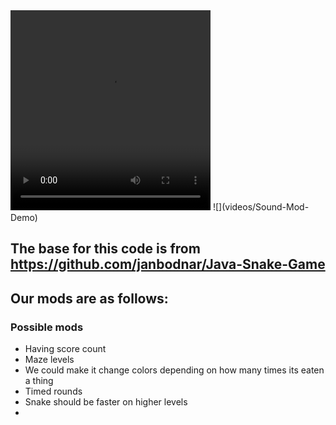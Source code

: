 <video width="320" height="320" controls>
  <source src="videos/Sound-Mod-Demo" type="video/mp4">
</video>
![](videos/Sound-Mod-Demo)

## The base for this code is from https://github.com/janbodnar/Java-Snake-Game

## Our mods are as follows: 

### Possible mods
* Having score count
* Maze levels
* We could make it change colors depending on how many times its eaten a thing
* Timed rounds
* Snake should be faster on higher levels
* 
